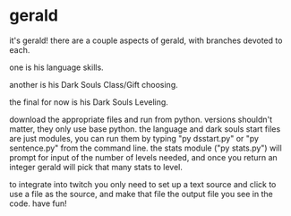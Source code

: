 # gerald
it's gerald!
there are a couple aspects of gerald, with branches devoted to each.

one is his language skills.

another is his Dark Souls Class/Gift choosing.

the final for now is his Dark Souls Leveling.

download the appropriate files and run from python. versions shouldn't matter, they only use base python.
the language and dark souls start files are just modules, you can run them by typing "py dsstart.py" or "py sentence.py" from the command line. the stats module ("py stats.py") will prompt for input of the number of levels needed, and once you return an integer gerald will pick that many stats to level. 

to integrate into twitch you only need to set up a text source and click to use a file as the source, and make that file the output file you see in the code. have fun!
